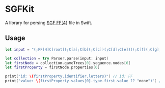 # SGFKit
A library for persing [SGF FF[4]](https://www.red-bean.com/sgf/index.html) file in Swift.

## Usage
```swift
let input = "(;FF[4]C[root](;C[a];C[b](;C[c])(;C[d];C[e]))(;C[f](;C[g];C[h];C[i])(;C[j])))"

let collection = try Parser.parse(input: input)
let firstNode = collection.gameTrees[0].sequence.nodes[0]
let firstProperty = firstNode.properties[0]

print("id: \(firstProperty.identifier.letters)") // id: FF
print("value: \(firstProperty.values[0].type.first.value ?? "none")") // value: ValueType(value: "4")
```